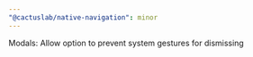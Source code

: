 ```yaml
---
"@cactuslab/native-navigation": minor
---
```


Modals: Allow option to prevent system gestures for dismissing
